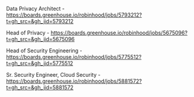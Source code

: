 Data Privacy Architect - https://boards.greenhouse.io/robinhood/jobs/5793212?t=gh_src=&gh_jid=5793212

Head of Privacy - https://boards.greenhouse.io/robinhood/jobs/5675096?t=gh_src=&gh_jid=5675096

Head of Security Engineering - https://boards.greenhouse.io/robinhood/jobs/5775512?t=gh_src=&gh_jid=5775512

Sr. Security Engineer, Cloud Security - https://boards.greenhouse.io/robinhood/jobs/5881572?t=gh_src=&gh_jid=5881572

